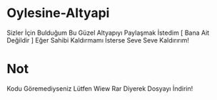 # Oylesine-Altyapi
Sizler İçin Bulduğum Bu Güzel Altyapıyı Paylaşmak İstedim [ Bana Ait Değildir ] Eğer Sahibi Kaldırmamı İsterse Seve Seve Kaldırırım!

# Not

Kodu Göremediyseniz Lütfen Wiew Rar Diyerek Dosyayı İndirin!
